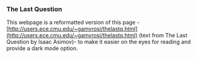 ### The Last Question

This webpage is a reformatted version of this page - [http://users.ece.cmu.edu/~gamvrosi/thelastq.html](http://users.ece.cmu.edu/~gamvrosi/thelastq.html) (text from The Last Question by Isaac Asimov)- to make it easier on the eyes for reading and provide a dark mode option.
